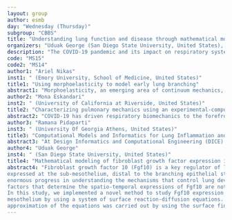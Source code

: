 ```yaml
---
layout: group
author: esmb
day: "Wednesday (Thursday)"
subgroup: "CBBS"
title: "Understanding lung function and disease through mathematical modeling and experiment"
organizers: "Uduak George (San Diego State University, United States), Mona Eskandari (University of California Riverside, United Staes)"
description: "The COVID-19 pandemic and its impact on respiratory system has highlighted the exigent needs to research pulmonary mechanics. This mini-symposium aims to showcase some recent studies using mathematical models to examine lung development, normal lung function, diseased lung conditions and functional deterioration. These research explorations provide insights to diseases such as asthma, tuberculosis, cystic fibrosis and treatment of lung infection. They have also advanced pulmonary tissue characterization and understanding of age related alterations in lung function. Lung diseases often leads to reduced lung function and poor quality of life and mathematical models can provide excellent avenues to unravel the complex dynamics that orchestrate lung decline in various health conditions. The models employed in these works cut across different areas of mathematical and computational mathematics, including reaction-diffusion models, partial differential equation models, agent-based models, image-based analyses, mechanics, morphoelasticity etc."
code: "MS15"
code2: "MS14"
author1: "Ariel Nikas"
inst1: " (Emory University, School of Medicine, United States)"
title1: "Using morphoelasticity to model early lung branching"
abstract1: "Morphoelasticity, an emerging area of continuum mechanics, can describe the large strains of organogenesis. We apply this framework  modeling lung branching. Many previous models of lung branching morphogenesis were focused on the complex morphogen signaling systems and either omit explicit modeling of shape change, or model shape change by moving a surface normal to itself without explicit mechanics equations. Previous models have shown that morphogen flux distribution corresponds to the location of branching, and that this distribution is reliant on local geometry. We explicitly modeled both the morphogen signaling and the resulting growth dependent on the calculated morphogen flux distribution, in a novel application of morphoelastic shell modeling for lung growth. We concluded that local geometry affects the resulting shape change. Specifically, we observed tubule lengthening for all local geometries and shouldering for epithelium of elliptical cross-section. We also observed that the thickness of the epithelium affects the resulting shape change. This modeling approach of shell mechanics combined with morphoelasticity allowed us to test complex hypotheses on growth and can be generalized for many other organ systems."
author2: "Mona Eskandari"
inst2: " (University of California at Riverside, United States)"
title2: "Characterizing pulmonary mechanics using an experimental-computational framework"
abstract2: "COVID-19 has driven respiratory biomechanics to the forefront. Classified now as an endemic, investigative pulmonary research using computational biomechanical models is central to gaining predictive insights regarding fundamental lung physiology. The complex and hierarchical structure of the lung challenges advancements, given the bulk mechanical behavior representation is disconnected from its local tissue response. We address this knowledge gap by introducing the first structural inverse finite element model of the breathing lung using a reduced order surface representation. Using a custom-designed apparatus to imitate inflation and deflation in the ex-vivo lung, we interface the system with large deformation digital image correlation capabilities to ultimately link local strains to inflation volumes and pressures, compounding the role of the intricate bronchial network, parenchymal tissue, and visceral pleura behavior.  An optimized heterogenous and hyperelastic continuum model employing adjoint methods accurately captures the experimentally observed topological lung surface strain distributions for varying pressure levels. This novel multiscale framework can facilitate in-silico explorations to improve ventilation strategies and examine how chronic disease endurance modifies the lung's load-bearing biomechanics."
author3: "Ramana Pidaparti"
inst3: " (University Of Georgia Athens, United States)"
title3: "Computational Models and Informatics for Lung Inflammation and Aging"
abstract3: "At Design Informatics and Computational Engineering (DICE) laboratory in the College of Engineering at UGA, quantitative analysis through airway lung models and informatics, computations and imaging data that correlates to inflammation, disease and aging is being conducted.  A multi-scale model for cellular inflammation was developed for compliant lung geometry under mechanical ventilation by investigating respiratory mechanics at the organ, tissue and cellular levels. The cluster analysis of lung simulation data revealed that the clusters of airway strain data are correlated to airflow characteristics. The results from the inflammation model indicated that for the strain conditions considered, the model is capable of predicting the innate healing capacity of the tissue. Overall, the airway mechanical characteristics as well as lung function are compromised (about 40%-50%) due to aging. This talk provides an overview of the research at DICE lab in the College of Engineering at the University of Georgia."
author4: "Uduak George"
inst4: " (San Diego State University, United States)"
title4: "Mathematical modeling of fibroblast growth factor expression in developing lungs"
abstract4: "Fibroblast growth factor 10 (Fgf10) is a key regulator of lung development. Fgf10 is
expressed at the sub-mesothelium, distal to the branching epithelial structures. Despite
enormous progress in understanding the mechanisms that control lung development, the
factors that determine the spatio-temporal expressions of Fgf10 are not well understood.
In this study, we implemented a novel method to study Fgf10 expression at the lung
mesothelium by using a system of surface reaction-diffusion equations. Numerical
approximation of the equations was carried out by using the surface finite element method. Simulations of Fgf10 expression were done on murine lungs segmented from three-dimensional confocal microscopy images. Our simulation results reproduced some of the reported Fgf10 expression patterns from wet lab experiments available in the literature. The model identified the rate of reaction of Fgf10 and Fgf10 inhibitors as a possible key parameter in the regulation of Fgf10 expression. It also identified the size of the lung mesothelium, as a possible regulator of Fgf10 expression during murine lung morphogenesis."
---
```

